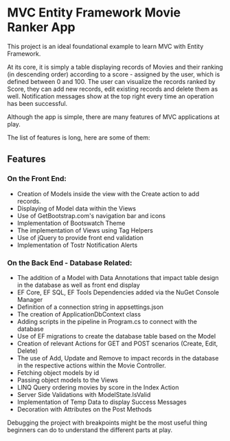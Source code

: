 # MVC Entity Framework Movie Ranker App

This project is an ideal foundational example to learn MVC with Entity Framework.

At its core, it is simply a table displaying records of Movies and their ranking (in descending order) according to a score - assigned by the user, which is defined between 0 and 100. The user can visualize the records ranked by Score, they can add new records, edit existing records and delete them as well. Notification messages show at the top right every time an operation has been successful.

Although the app is simple, there are many features of MVC applications at play.

The list of features is long, here are some of them:

## Features

### On the Front End:
- Creation of Models inside the view with the Create action to add records.
- Displaying of Model data within the Views
- Use of GetBootstrap.com's navigation bar and icons
- Implementation of Bootswatch Theme
- The implementation of Views using Tag Helpers
- Use of jQuery to provide front end validation
- Implementation of Tostr Notification Alerts

### On the Back End - Database Related:
- The addition of a Model with Data Annotations that impact table design in the database as well as front end display
- EF Core, EF SQL, EF Tools Dependencies added via the NuGet Console Manager
- Definition of a connection string in appsettings.json
- The creation of ApplicationDbContext class
- Adding scripts in the pipeline in Program.cs to connect with the database 
- Use of EF migrations to create the database table based on the Model
- Creation of relevant Actions for GET and POST scenarios (Create, Edit, Delete)
- The use of Add, Update and Remove to impact records in the database in the respective actions within the Movie Controller.
- Fetching object models by id
- Passing object models to the Views
- LINQ Query ordering movies by score in the Index Action
- Server Side Validations with ModelState.IsValid
- Implementation of Temp Data to display Success Messages
- Decoration with Attributes on the Post Methods

Debugging the project with breakpoints might be the most useful thing beginners can do to understand the different parts at play. 


